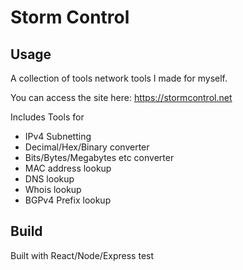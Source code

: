 # Storm Control

## Usage

A collection of tools network tools I made for myself. 

You can access the site here: https://stormcontrol.net

Includes Tools for 

* IPv4 Subnetting
* Decimal/Hex/Binary converter
* Bits/Bytes/Megabytes etc converter
* MAC address lookup
* DNS lookup
* Whois lookup
* BGPv4 Prefix lookup

## Build

Built with React/Node/Express
test

